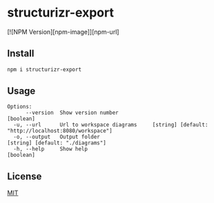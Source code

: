 # structurizr-export

[![NPM Version][npm-image]][npm-url]

## Install

```bash
npm i structurizr-export
```

## Usage

```
Options:
      --version  Show version number                                                       [boolean]
  -u, --url      Url to workspace diagrams     [string] [default: "http://localhost:8080/workspace"]
  -o, --output   Output folder                                      [string] [default: "./diagrams"]
  -h, --help     Show help                                                                 [boolean]
```

## License

[MIT](http://vjpr.mit-license.org)